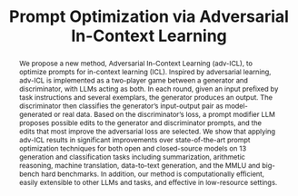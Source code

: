 ---
title: "Prompt Optimization via Adversarial In-Context Learning"
subtitle: ""
authors:
- long
- Yiran Zhao
- Hannah Brown
- yuxi
- James Xu Zhao
- Nancy F. Chen
- Kenji Kawaguchi
- Michael Shieh
- Junxian He

author_notes: [Equal Contribution, Equal Contribution, Equal Contribution]
doi: ""

# Schedule page publish date (NOT publication's date).
publishDate: '2024-05'
publication_types: ['paper-conference']

# Publication name and optional abbreviated publication name.
publication: In *62nd Annual Meeting of the Association for Computational Linguistics (Volume 1, Long Papers)*
publication_short: In *ACL 2024*

abstract: "We propose a new method, Adversarial In-Context Learning (adv-ICL), to optimize prompts for in-context learning (ICL). Inspired by adversarial learning, adv-ICL is implemented as a two-player game between a generator and discriminator, with LLMs acting as both. In each round, given an input prefixed by task instructions and several exemplars, the generator produces an output. The discriminator then classifies the generator’s input-output pair as model-generated or real data. Based on the discriminator’s loss, a prompt modifier LLM proposes possible edits to the generator and discriminator prompts, and the edits that most improve the adversarial loss are selected. We show that applying adv-ICL results in significant improvements over state-of-the-art prompt optimization techniques for both open and closed-source models on 13 generation and classification tasks including summarization, arithmetic reasoning, machine translation, data-to-text generation, and the MMLU and big-bench hard benchmarks. In addition, our method is computationally efficient, easily extensible to other LLMs and tasks, and effective in low-resource settings."

# Display this page in the Featured widget?
featured: true

url_pdf: 'https://aclanthology.org/2024.acl-long.395.pdf'
url_code: ''
url_dataset: ''
url_poster: ''
url_project: ''
url_slides: ''
url_source: ''
url_video: ''

image:
  preview_only: false
---